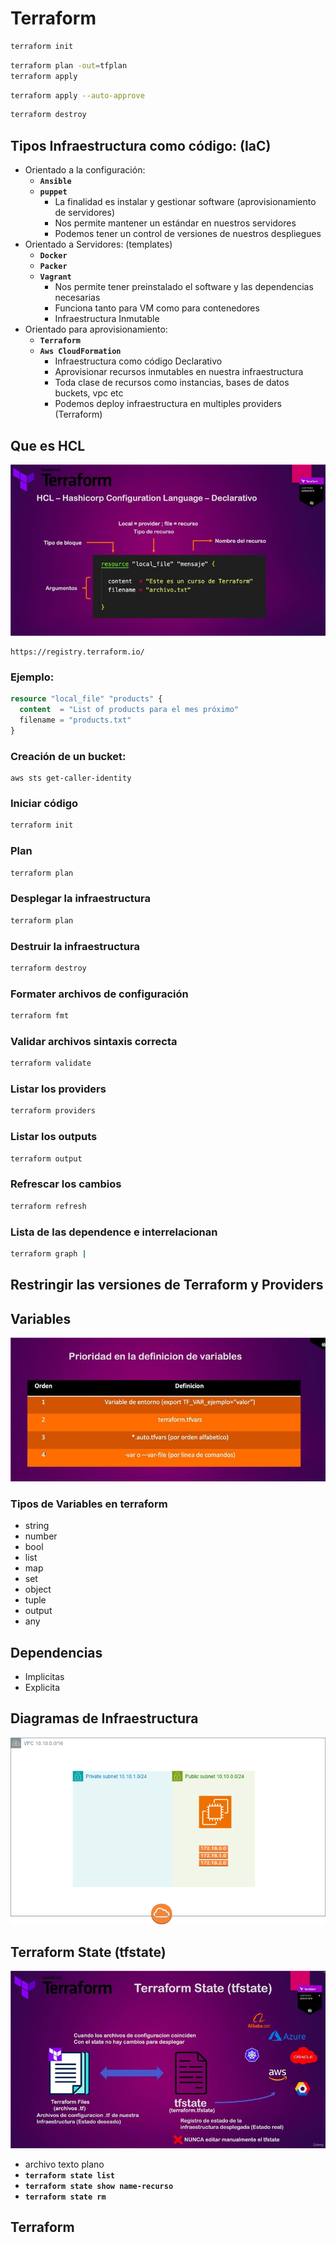 # Terraform

```bash
terraform init
```

```bash
terraform plan -out=tfplan
terraform apply
```

```bash
terraform apply --auto-approve
```

```bash
terraform destroy
```

## Tipos Infraestructura como código: (IaC)

- Orientado a la configuración:
    - **`Ansible`**
    - **`puppet`**
        - La finalidad es instalar y gestionar software (aprovisionamiento de servidores)
        - Nos permite mantener un estándar en nuestros servidores
        - Podemos tener un control de versiones de nuestros despliegues
- Orientado a Servidores: (templates)
    - **`Docker`**
    - **`Packer`**
    - **`Vagrant`**
        - Nos permite tener preinstalado el software y las dependencias necesarias
        - Funciona tanto para VM como para contenedores
        - Infraestructura Inmutable
- Orientado para aprovisionamiento:
    - **`Terraform`**
    - **`Aws CloudFormation`**
        - Infraestructura como código Declarativo
        - Aprovisionar recursos inmutables en nuestra infraestructura
        - Toda clase de recursos como instancias, bases de datos buckets, vpc etc
        - Podemos deploy infraestructura en multiples providers (Terraform)

## Que es HCL

![img.png](images/7446ff1c-96f0-46d5-a0c6-b29a1efc3a67.png)

```link
https://registry.terraform.io/
```

### Ejemplo:

```terraform
resource "local_file" "products" {
  content  = "List of products para el mes próximo"
  filename = "products.txt"
}
```

### Creación de un bucket:

```shell
aws sts get-caller-identity
```

### Iniciar código

```bash
terraform init
```

### Plan

```bash
terraform plan
```

### Desplegar la infraestructura

```bash
terraform plan
```

### Destruir la infraestructura

```bash
terraform destroy
```

### Formater archivos de configuración

```bash
terraform fmt
```

### Validar archivos sintaxis correcta

```bash
terraform validate
```

### Listar los providers

```bash
terraform providers
```

### Listar los outputs

```bash
terraform output
```

### Refrescar los cambios

```bash
terraform refresh
```

### Lista de las dependence e interrelacionan

```bash
terraform graph | 
```

## Restringir las versiones de Terraform y Providers

## Variables

![img_1.png](images/4f4678ac-2fa3-408f-8238-a134b5b34573.png)

### Tipos de Variables en terraform

- string
- number
- bool
- list
- map
- set
- object
- tuple
- output
- any

## Dependencias

- Implicitas
- Explicita

## Diagramas de Infraestructura

![(vpc.png](images/2ae050cf-2abd-450a-b8eb-759d5cf77fb8.png)

## Terraform State (tfstate)

![img_2.png](images/9749a373-127e-4455-88b2-526d24ff0db6.png)

- archivo texto plano
- **`terraform state list`**
- **`terraform state show name-recurso`**
- **`terraform state rm`**

## Terraform 